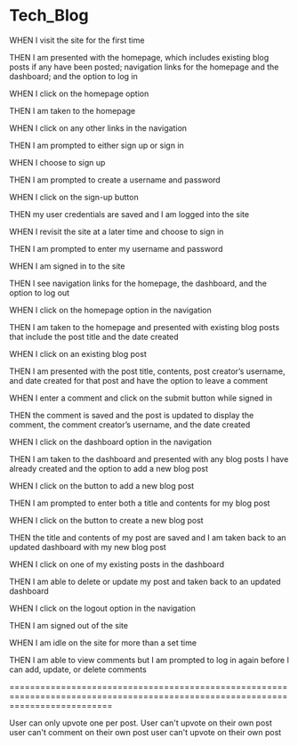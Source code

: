 # Tech_Blog

WHEN I visit the site for the first time	


THEN I am presented with the homepage, which includes existing blog posts if any have been posted; navigation links for the homepage and the dashboard; and the option to log in


WHEN I click on the homepage option


THEN I am taken to the homepage


WHEN I click on any other links in the navigation


THEN I am prompted to either sign up or sign in


WHEN I choose to sign up


THEN I am prompted to create a username and password


WHEN I click on the sign-up button


THEN my user credentials are saved and I am logged into the site


WHEN I revisit the site at a later time and choose to sign in


THEN I am prompted to enter my username and password


WHEN I am signed in to the site


THEN I see navigation links for the homepage, the dashboard, and the option to log out


WHEN I click on the homepage option in the navigation


THEN I am taken to the homepage and presented with existing blog posts that include the post title and the date created


WHEN I click on an existing blog post


THEN I am presented with the post title, contents, post creator’s username, and date created for that post and have the option to leave a comment


WHEN I enter a comment and click on the submit button while signed in


THEN the comment is saved and the post is updated to display the comment, the comment creator’s username, and the date created


WHEN I click on the dashboard option in the navigation


THEN I am taken to the dashboard and presented with any blog posts I have already created and the option to add a new blog post


WHEN I click on the button to add a new blog post


THEN I am prompted to enter both a title and contents for my blog post


WHEN I click on the button to create a new blog post


THEN the title and contents of my post are saved and I am taken back to an updated dashboard with my new blog post


WHEN I click on one of my existing posts in the dashboard


THEN I am able to delete or update my post and taken back to an updated dashboard


WHEN I click on the logout option in the navigation


THEN I am signed out of the site


WHEN I am idle on the site for more than a set time


THEN I am able to view comments but I am prompted to log in again before I can add, update, or delete comments


================================================================================================================================


User can only upvote one per post.
User can't upvote on their own post
user can't comment on their own post
user can't upvote on their own post
